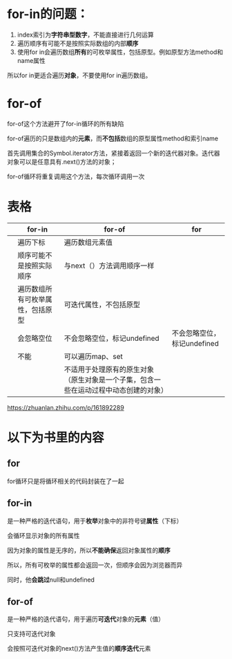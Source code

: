 # for-in的问题：

1. index索引为**字符串型数字**，不能直接进行几何运算
2. 遍历顺序有可能不是按照实际数组的内部**顺序**
3. 使用for in会遍历数组**所有**的可枚举属性，包括原型。例如原型方法method和name属性



所以for in更适合遍历**对象**，不要使用for in遍历数组。



# for-of

for-of这个方法避开了for-in循环的所有缺陷

for-of遍历的只是数组内的**元素**，而**不包括**数组的原型属性method和索引name

首先调用集合的Symbol.iterator方法，紧接着返回一个新的迭代器对象。迭代器对象可以是任意具有.next()方法的对象；

for-of循环将重复调用这个方法，每次循环调用一次



# 表格

|      | for-in                           | for-of                                                       | for                         |
| ---- | -------------------------------- | ------------------------------------------------------------ | --------------------------- |
|      | 遍历下标                         | 遍历数组元素值                                               |                             |
|      | 顺序可能不是按照实际顺序         | 与next（）方法调用顺序一样                                   |                             |
|      | 遍历数组所有可枚举属性，包括原型 | 可迭代属性，不包括原型                                       |                             |
|      | 会忽略空位                       | 不会忽略空位，标记undefined                                  | 不会忽略空位，标记undefined |
|      | 不能                             | 可以遍历map、set                                             |                             |
|      |                                  | 不适用于处理原有的原生对象（原生对象是一个子集，包含一些在运动过程中动态创建的对象） |                             |



https://zhuanlan.zhihu.com/p/161892289



# 以下为书里的内容

## for

for循环只是将循环相关的代码封装在了一起

## for-in

是一种严格的迭代语句，用于**枚举**对象中的非符号键**属性**（下标）

会循环显示对象的所有属性

因为对象的属性是无序的，所以**不能确保**返回对象属性的**顺序**

所以，所有可枚举的属性都会返回一次，但顺序会因为浏览器而异

同时，他**会跳过**null和undefined

## for-of

是一种严格的迭代语句，用于遍历**可迭代**对象的**元素**（值）

只支持可迭代对象

会按照可迭代对象的next()方法产生值的**顺序迭代**元素

